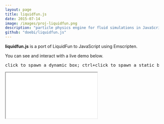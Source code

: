```yaml
---
layout: page
title: liquidfun.js
date: 2015-07-14
image: /images/proj-liquidfun.png
description: "particle physics engine for fluid simulations in JavaScript"
github: "doebi/liquidfun.js"
---
```


**liquidfun.js** is a port of LiquidFun to JavaScript using Emscripten.

<!--
> LiquidFun is a 2D rigid-body and fluid simulation C++ library for games based upon Box2D. It provides support for procedural animation of physical bodies to make objects move and interact in realistic ways.
> <cite>Google</cite>
-->

You can see and interact with a live demo below.

<pre>click to spawn a dynamic box; ctrl+click to spawn a static box; shift+click to spawn particles</pre>

<div class="video-wrapper">
    <iframe class="video" src="//doeberl.at/liquidfun.js-demo"></iframe>
</div>
